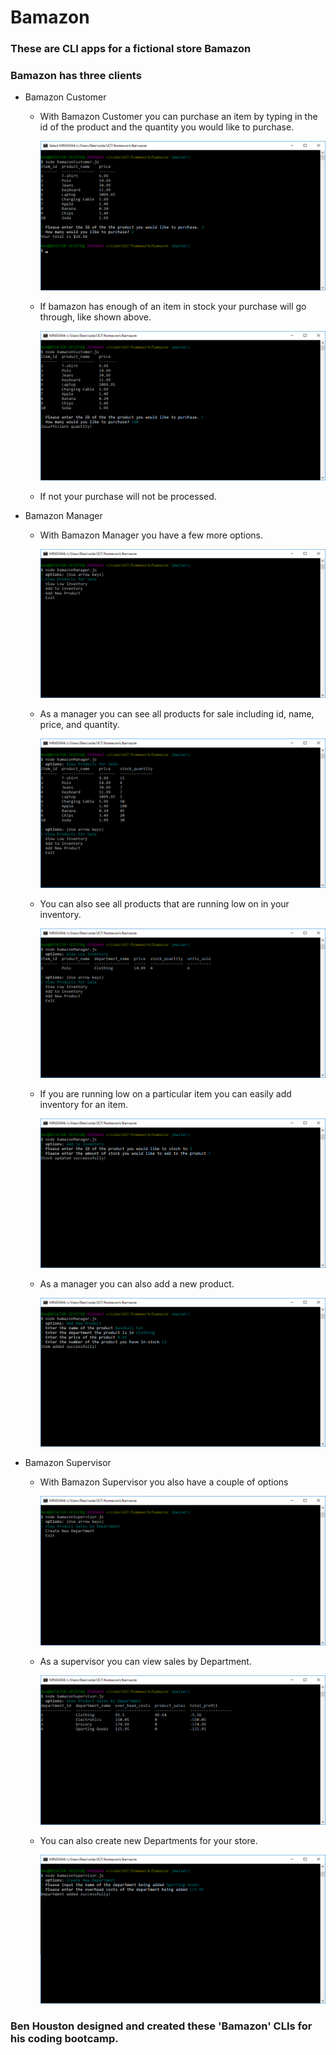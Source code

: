 # Bamazon
### These are CLI apps for a fictional store Bamazon
### Bamazon has three clients
* Bamazon Customer

    - With Bamazon Customer you can purchase an item by typing in the id of the product and the quantity you would like to purchase.

        ![Customer purchase success](screenshots/purchaseSuccess.png)

    - If bamazon has enough of an item in stock your purchase will go through, like shown above.

        ![Customer purchase failure](screenshots/purchaseFailure.png)

    - If not your purchase will not be processed.

* Bamazon Manager

    - With Bamazon Manager you have a few more options.

        ![Manager Main Menu](screenshots/managerMenu.png)

    - As a manager you can see all products for sale including id, name, price, and quantity.

        ![Manager View Products for Sale](screenshots/managerViewForSale.png)

    - You can also see all products that are running low on in your inventory.

        ![Manager View Low Inventory](screenshots/managerViewLowInventory.png)

    - If you are running low on a particular item you can easily add inventory for an item.

        ![Manager Add to Inventory](screenshots/managerAddInventory.png)

    - As a manager you can also add a new product.

        ![Manager Add new Product](screenshots/managerAddProduct.png)

* Bamazon Supervisor

    - With Bamazon Supervisor you also have a couple of options

        ![Supervisor Main Menu](screenshots/supervisorMainMenu.png)

    - As a supervisor you can view sales by Department.
    
        ![Supervisor View Sales](screenshots/supervisorViewSales.png)

    - You can also create new Departments for your store.

        ![Supervisor Create Despartment](screenshots/supervisorCreateDepartment.png)


### Ben Houston designed and created these 'Bamazon' CLIs for his coding bootcamp.